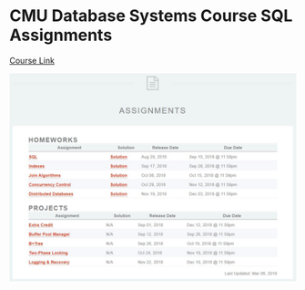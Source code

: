 # CMU Database Systems Course SQL Assignments

[Course Link](https://15445.courses.cs.cmu.edu/fall2018/)

![AssignmentSchedule](sql.JPG)
